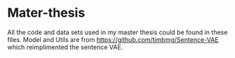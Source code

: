 # Mater-thesis
All the code and data sets used in my master thesis could be found in these files. 
Model and Utils are from https://github.com/timbmg/Sentence-VAE which reimplimented the sentence VAE.
